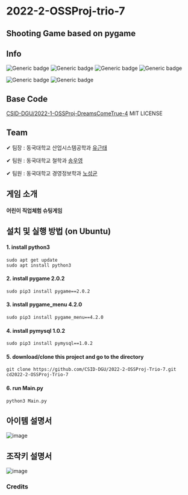 # 2022-2-OSSProj-trio-7

## Shooting Game based on pygame

## Info

![Generic badge](https://img.shields.io/badge/python-3-blue.svg)
![Generic badge](https://img.shields.io/badge/pygame-2.0.2-blue.svg)
![Generic badge](https://img.shields.io/badge/pygame_menu-4.2.0-blue.svg)
![Generic badge](https://img.shields.io/badge/pymysql-1.0.2-blue.svg)

![Generic badge](https://img.shields.io/badge/license-MIT-green.svg)
![Generic badge](https://img.shields.io/badge/OS-windows,mac_os,ubuntu-blue.svg)

## Base Code

[CSID-DGU/2022-1-OSSProj-DreamsComeTrue-4](https://github.com/CSID-DGU/2022-1-OSSProj-DreamsComeTrue-4) MIT LICENSE

## Team

✔ 팀장 : 동국대학교 산업시스템공학과 [유근태](https://github.com/Felix-Silas)

✔ 팀원 : 동국대학교 철학과 [송우영](https://github.com/wooyoung0830)

✔ 팀원 : 동국대학교 경영정보학과 [노성균](https://github.com/RohSungKyun)

## 게임 소개

#### 어린이 직업체험 슈팅게임

## 설치 및 실행 방법 (on Ubuntu)

#### 1. install python3

```
sudo apt get update
sudo apt install python3
```

#### 2. install pygame 2.0.2

```
sudo pip3 install pygame==2.0.2
```

#### 3. install pygame_menu 4.2.0

```
sudo pip3 install pygame_menu==4.2.0
```

#### 4. install pymysql 1.0.2

```
sudo pip3 install pymysql==1.0.2
```

#### 5. download/clone this project and go to the directory

```
git clone https://github.com/CSID-DGU/2022-2-OSSProj-Trio-7.git
cd2022-2-OSSProj-Trio-7
```

#### 6. run Main.py

```
python3 Main.py
```

## 아이템 설명서

![image](https://user-images.githubusercontent.com/62867581/203493629-74f3976a-d194-4553-aef6-5e4ec63fbb52.png)

## 조작키 설명서

![image](https://user-images.githubusercontent.com/62867581/203493665-1cb1cf44-deaf-4109-8e05-09609c14f843.png)

### Credits

<br/></br>
